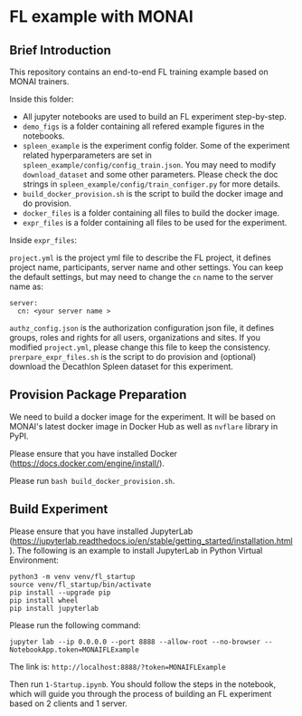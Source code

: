 # FL example with MONAI

## Brief Introduction

This repository contains an end-to-end FL training example based on MONAI trainers.

Inside this folder:
- All jupyter notebooks are used to build an FL experiment step-by-step.
- `demo_figs` is a folder containing all refered example figures in the notebooks.
- `spleen_example` is the experiment config folder. Some of the experiment related hyperparameters are set in `spleen_example/config/config_train.json`. You
may need to modify `download_dataset` and some other parameters. Please check the doc strings in `spleen_example/config/train_configer.py` for more details.
- `build_docker_provision.sh` is the script to build the docker image and do provision.
- `docker_files` is a folder containing all files to build the docker image.
- `expr_files` is a folder containing all files to be used for the experiment.

Inside `expr_files`:

`project.yml` is the project yml file to describe the FL project, it defines project name, participants, server name and other settings. You can keep the default settings, but may need to change the `cn` name to the server name as:
```
server:
  cn: <your server name >
```
`authz_config.json` is the authorization configuration json file, it defines groups, roles and rights for all users, organizations and sites. If you modified `project.yml`, please change this file to keep the consistency.
`prerpare_expr_files.sh` is the script to do provision and (optional) download the Decathlon Spleen dataset for this experiment. 


## Provision Package Preparation

We need to build a docker image for the experiment. It will be based on MONAI's latest docker image in Docker Hub as well as `nvflare` library in PyPI.

Please ensure that you have installed Docker (https://docs.docker.com/engine/install/).

Please run `bash build_docker_provision.sh`.


## Build Experiment

Please ensure that you have installed JupyterLab (https://jupyterlab.readthedocs.io/en/stable/getting_started/installation.html). The following is an example to install JupyterLab in Python Virtual Environment:
```
python3 -m venv venv/fl_startup
source venv/fl_startup/bin/activate
pip install --upgrade pip
pip install wheel
pip install jupyterlab
```

Please run the following command:

`jupyter lab --ip 0.0.0.0 --port 8888 --allow-root --no-browser --NotebookApp.token=MONAIFLExample`

The link is: `http://localhost:8888/?token=MONAIFLExample`

Then run `1-Startup.ipynb`. You should follow the steps in the notebook, which will guide you through the process of building an FL experiment based on 2 clients and 1 server.
